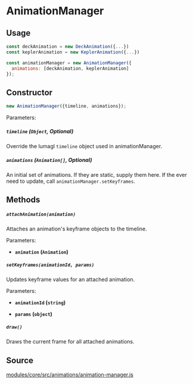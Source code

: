 # AnimationManager

## Usage

```js
const deckAnimation = new DeckAnimation({...})
const keplerAnimation = new KeplerAnimation({...})

const animationManager = new AnimationManager({
  animations: [deckAnimation, keplerAnimation]
});
```

## Constructor

```js
new AnimationManager({timeline, animations});
```

Parameters:

##### `timeline` (`Object`, Optional)

Override the lumagl `timeline` object used in animationManager.

##### `animations` (`Animation[]`, Optional)

An initial set of animations. If they are static, supply them here. If the ever need to update, call `animationManager.setKeyframes`.

## Methods

##### `attachAnimation(animation)`

Attaches an animation's keyframe objects to the timeline.

Parameters:

* **`animation` (`Animation`)**

##### `setKeyframes(animationId, params)`

Updates keyframe values for an attached animation.

Parameters:

* **`animationId` (`string`)**

* **`params` (`object`)** 


##### `draw()`

Draws the current frame for all attached animations.

## Source

[modules/core/src/animations/animation-manager.js](https://github.com/uber/hubble.gl/blob/master/modules/core/src/animations/animation-manager.js)
